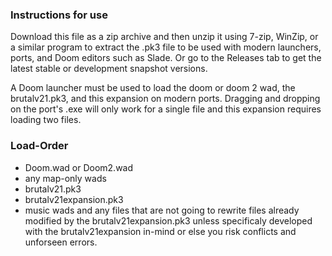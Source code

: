 ### Instructions for use

Download this file as a zip archive and then unzip it using 7-zip, WinZip, or a similar program to extract the .pk3 file to be used with modern launchers, ports, and Doom editors such as Slade.  Or go to the Releases tab to get the latest stable or development snapshot versions.

A Doom launcher must be used to load the doom or doom 2 wad, the brutalv21.pk3, and this expansion on modern ports.  Dragging and dropping on the port's .exe will only work for a single file and this expansion requires loading two files.

### Load-Order

- Doom.wad or Doom2.wad
- any map-only wads
- brutalv21.pk3
- brutalv21expansion.pk3
- music wads and any files that are not going to rewrite files already modified by the brutalv21expansion.pk3 unless specificaly developed with the brutalv21expansion in-mind or else you risk conflicts and unforseen errors.

